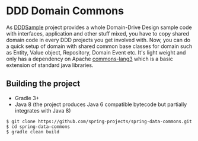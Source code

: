 # DDD Domain Commons
As [DDDSample](https://github.com/citerus/dddsample-core) project provides a whole Domain-Drive Design sample code with interfaces, application and other stuff mixed, you have to copy shared domain code in every DDD projects you get involved with. Now, you can do a quick setup of domain with shared common base classes for domain such as Entity, Value object, Repository, Domain Event etc. It's light weight and only has a dependency on Apache [commons-lang3](https://commons.apache.org/proper/commons-lang/) which is a basic extension of standard java libraries. 

## Building the project

- Gradle 3+
- Java 8 (the project produces Java 6 compatible bytecode but partially integrates with Java 8)

```shell
$ git clone https://github.com/spring-projects/spring-data-commons.git
$ cd spring-data-commons
$ gradle clean build
```

